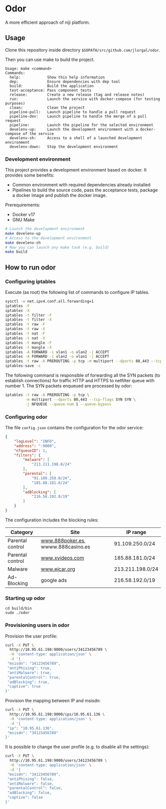 # Odor

A more efficient approach of niji platform.

## Usage

Clone this repository inside directory `$GOPATH/src/github.com/jlorgal/odor`.

Then you can use make to build the project.

```
Usage: make <command>
Commands:
  help:            Show this help information
  dep:             Ensure dependencies with dep tool
  build:           Build the application
  test-acceptance: Pass component tests
  release:         Create a new release (tag and release notes)
  run:             Launch the service with docker-compose (for testing purposes)
  clean:           Clean the project
  pipeline-pull:   Launch pipeline to handle a pull request
  pipeline-dev:    Launch pipeline to handle the merge of a pull request
  pipeline:        Launch the pipeline for the selected environment
  develenv-up:     Launch the development environment with a docker-compose of the service
  develenv-sh:     Access to a shell of a launched development environment
  develenv-down:   Stop the development environment
```

### Development environment

This project provides a development environment based on docker. It provides some benefits:
 - Common environment with required dependencies already installed
 - Pipelines to build the source code, pass the acceptance tests, package a docker image and publish the docker image.

Prerequirements:
 - Docker v17
 - GNU Make

```sh
# Launch the development environment
make develenv-up
# Access to the development environment
make develenv-sh
# Now you can launch any make task (e.g. build)
make build
```

## How to run odor

### Configuring iptables

Execute (as root) the following list of commands to configure IP tables.

```sh
sysctl -w net.ipv4.conf.all.forwarding=1
iptables -F
iptables -X
iptables -t filter -F
iptables -t filter -X
iptables -t raw -F
iptables -t raw -X
iptables -t nat -F
iptables -t nat -X
iptables -t mangle -F
iptables -t mangle -X
iptables -A FORWARD -i vlan1 -o vlan2 -j ACCEPT
iptables -A FORWARD -i vlan2 -o vlan1 -j ACCEPT
iptables -t raw -A PREROUTING -p tcp -m multiport --dports 80,443 --tcp-flags SYN SYN -j NFQUEUE --queue-num 1 --queue-bypass
iptables-save -c
```

The following command is responsible of forwarding all the SYN packets (to establish connections) for traffic HTTP and HTTPS to netfilter queue with number 1. The SYN packets enqueued are processed by odor:

```sh
iptables -t raw -A PREROUTING -p tcp \
         -m multiport --dports 80,443 --tcp-flags SYN SYN \
         -j NFQUEUE --queue-num 1 --queue-bypass
```

### Configuring odor

The file `config.json` contains the configuration for the odor service:

```json
{
    "logLevel": "INFO",
    "address": ":9000",
    "nfqueueID": 1,
    "filters": {
        "malware": [
            "213.211.198.0/24"
        ],
        "parental": [
            "91.109.250.0/24",
            "185.88.181.0/24"
        ],
        "adBlocking": [
            "216.58.192.0/19"
        ]
    }
}
```

The configuration includes the blocking rules:

| Category | Site | IP range |
|----------|------|----------|
| Parental control | www.888poker.es, wwww.888casino.es | 91.109.250.0/24 |
| Parental control | www.xvideos.com | 185.88.181.0/24 |
| Malware | www.eicar.org | 213.211.198.0/24 |
| Ad-Blocking | google ads | 216.58.192.0/19 |


### Starting up odor

```
cd build/bin
sudo ./odor
```

### Provisioning users in odor

Provision the user profile:

```sh
curl -X PUT \
  http://10.95.61.198:9000/users/34123456789 \
  -H 'content-type: application/json' \
  -d '{
 "msisdn": "34123456789",
 "antiPhising": true,
 "antiMalware": true,
 "parentalControl": true,
 "adBlocking": true,
 "captive": true
}'
```

Provision the mapping between IP and msisdn:

```sh
curl -X PUT \
  http://10.95.61.198:9000/ips/10.95.61.136 \
  -H 'content-type: application/json' \
  -d '{
 "ip": "10.95.61.136",
 "msisdn": "34123456789"
}'
```

It is possible to change the user profile (e.g. to disable all the settings):

```sh
curl -X PUT \
  http://10.95.61.198:9000/users/34123456789 \
  -H 'content-type: application/json' \
  -d '{
 "msisdn": "34123456789",
 "antiPhising": false,
 "antiMalware": false,
 "parentalControl": false,
 "adBlocking": false,
 "captive": false
}'
````
